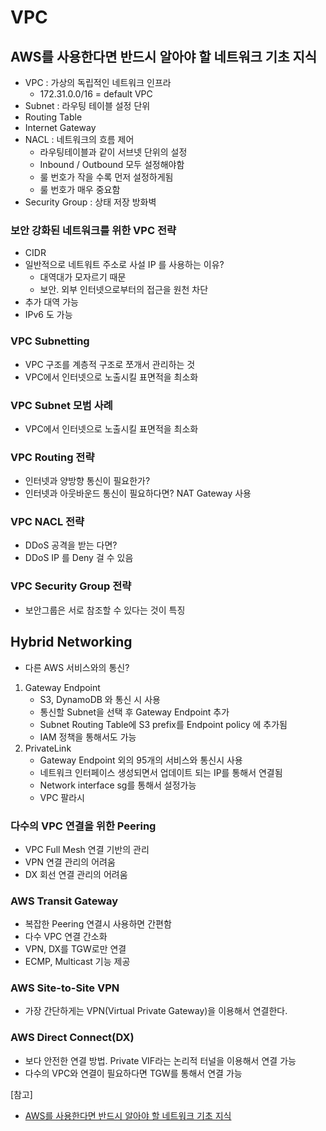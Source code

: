# VPC

## AWS를 사용한다면 반드시 알아야 할 네트워크 기초 지식

- VPC : 가상의 독립적인 네트워크 인프라
    - 172.31.0.0/16 = default VPC
- Subnet : 라우팅 테이블 설정 단위
- Routing Table
- Internet Gateway
- NACL : 네트워크의 흐름 제어
    - 라우팅테이블과 같이 서브넷 단위의 설정
    - Inbound / Outbound 모두 설정해야함
    - 룰 번호가 작을 수록 먼저 설정하게됨
    - 룰 번호가 매우 중요함
- Security Group : 상태 저장 방화벽

### 보안 강화된 네트워크를 위한 VPC 전략

- CIDR
- 일반적으로 네트워트 주소로 사설 IP 를 사용하는 이유?
    - 대역대가 모자르기 때문
    - 보안. 외부 인터넷으로부터의 접근을 원천 차단
- 추가 대역 가능
- IPv6 도 가능

### VPC Subnetting

- VPC 구조를 계층적 구조로 쪼개서 관리하는 것
- VPC에서 인터넷으로 노출시킬 표면적을 최소화

### VPC Subnet 모범 사례

- VPC에서 인터넷으로 노출시킬 표면적을 최소화

### VPC Routing 전략

- 인터넷과 양방향 통신이 필요한가?
- 인터넷과 아웃바운드 통신이 필요하다면? NAT Gateway 사용

### VPC NACL 전략

- DDoS 공격을 받는 다면?
- DDoS IP 를 Deny 걸 수 있음

### VPC Security Group 전략

- 보안그룹은 서로 참조할 수 있다는 것이 특징

## Hybrid Networking

- 다른 AWS 서비스와의 통신?

1. Gateway Endpoint
    - S3, DynamoDB 와 통신 시 사용
    - 통신할 Subnet을 선택 후 Gateway Endpoint 추가
    - Subnet Routing Table에 S3 prefix를 Endpoint policy 에 추가됨
    - IAM 정책을 통해서도 가능
2. PrivateLink
    - Gateway Endpoint 외의 95개의 서비스와 통신시 사용
    - 네트워크 인터페이스 생성되면서 업데이트 되는 IP를 통해서 연결됨
    - Network interface sg를 통해서 설정가능
    - VPC 팔라시
    

### 다수의 VPC 연결을 위한 Peering

- VPC Full Mesh 연결 기반의 관리
- VPN 연결 관리의 어려움
- DX 회선 연결 관리의 어려움

### AWS Transit Gateway

- 복잡한 Peering 연결시 사용하면 간편함
- 다수 VPC 연결 간소화
- VPN, DX를 TGW로만 연결
- ECMP, Multicast 기능 제공

### AWS Site-to-Site VPN

- 가장 간단하게는 VPN(Virtual Private Gateway)을 이용해서 연결한다.

### AWS Direct Connect(DX)

- 보다 안전한 연결 방법. Private VIF라는 논리적 터널을 이용해서 연결 가능
- 다수의 VPC와 연결이 필요하다면 TGW를 통해서 연결 가능

[참고]
- [AWS를 사용한다면 반드시 알아야 할 네트워크 기초 지식](https://youtu.be/vCNexbgYmQ8)
